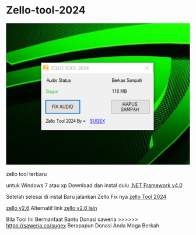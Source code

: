 # Zello-tool-2024
<img src="https://raw.githubusercontent.com/sugex/Zello-tool-2024/main/zello%20tool%202024.png" alt="Zello Tool 2024">

zello tool terbaru

untuk Windows 7 atau xp
Download dan instal dulu 
<a href="https://download.microsoft.com/download/9/5/A/95A9616B-7A37-4AF6-BC36-D6EA96C8DAAE/dotNetFx40_Full_x86_x64.exe">.NET Framework v4.0</a>

Setelah selesai di instal Baru jalankan Zello Fix nya
<a href="https://raw.githubusercontent.com/sugex/Zello-tool-2024/main/zello%20tool%202024.exe">zello Tool 2024</a>

<a href="https://my.zello.com/data/ZelloSetup.exe">zello v2.6</a>
Alternatif link <a href="https://file.download.io/windows/communications/chat-instant-messaging/zello/2.6.0.0/Zello-32-bit.exe">zello v2.6 lain</a>

Bila Tool Ini Bermanfaat Bantu Donasi saweria  >>>>>> https://saweria.co/sugex Berapapun Donasi Anda Moga Berkah

